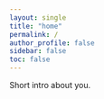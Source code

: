 ```yaml
---
layout: single
title: "home"
permalink: /
author_profile: false
sidebar: false
toc: false
---
```

Short intro about you.
